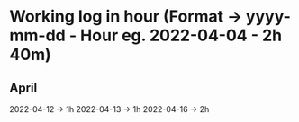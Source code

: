# Working log in hour (Format -> yyyy-mm-dd - Hour eg. 2022-04-04 - 2h 40m)


## April

2022-04-12 -> 1h 
2022-04-13 -> 1h 
2022-04-16 -> 2h 
